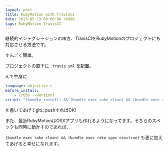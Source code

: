 ```yaml
---
layout: post
title: RubyMotion with TravisCI
date: 2013-05-19 00:00:00 +0900
tags: RubyMotion TravisCI
---
```


継続的インテグレーションの味方、TravisCIをRubyMotionのプロジェクトにも対応させる方法です。

すんごく簡単。

プロジェクトの直下に `.travis.yml` を配置。

んで中身に

```yml
language: objective-c
before_install:
    - (ruby --version)
script: "(bundle install) && (bundle exec rake clean) && (bundle exec rake spec)"
```

を書いてあげてgitにpushすればOK!

また、最近RubyMotionはOSXアプリも作れるようになってます。そちらのスペックも同時に動かすのであれば、

`(bundle exec rake clean) && (bundle exec rake spec osx=true)` も更に加えてあげると幸せになれます。